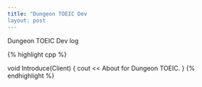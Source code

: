 ```yaml
---
title: "Dungeon TOEIC Dev
layout: post
---
```


Dungeon TOEIC Dev log

{% highlight cpp %}

void Introduce(Client)
{
  cout << About for Dungeon TOEIC.
}
{% endhighlight %}
